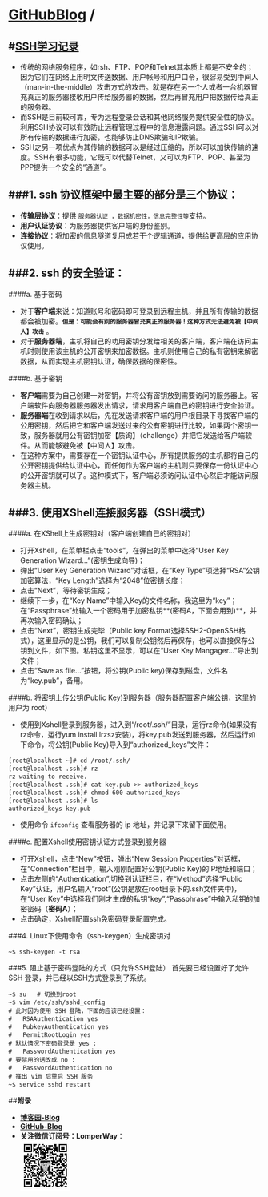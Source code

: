 [**GitHubBlog**](https://github.com/bbxytl/bbxytl.github.com/tree/master/blog#home--githubblog) /
=====
#[SSH学习记录](https://github.com/bbxytl/bbxytl.github.com/blob/master/blog/pages/150601_SSH学习记录.md#githubblog-)
---
- 传统的网络服务程序，如rsh、FTP、POP和Telnet其本质上都是不安全的；因为它们在网络上用明文传送数据、用户帐号和用户口令，很容易受到中间人（man-in-the-middle）攻击方式的攻击。就是存在另一个人或者一台机器冒充真正的服务器接收用户传给服务器的数据，然后再冒充用户把数据传给真正的服务器。
- 而SSH是目前较可靠，专为远程登录会话和其他网络服务提供安全性的协议。利用SSH协议可以有效防止远程管理过程中的信息泄露问题。通过SSH可以对所有传输的数据进行加密，也能够防止DNS欺骗和IP欺骗。
- SSH之另一项优点为其传输的数据可以是经过压缩的，所以可以加快传输的速度。SSH有很多功能，它既可以代替Telnet，又可以为FTP、POP、甚至为PPP提供一个安全的“通道”。

###1. ssh 协议框架中最主要的部分是三个协议：
---
- **传输层协议**：提供 `服务器认证 ，数据机密性，信息完整性等`支持。
- **用户认证协议**：为服务器提供客户端的身份鉴别。
- **连接协议**：将加密的信息隧道复用成若干个逻辑通道，提供给更高层的应用协议使用。

###2. ssh 的安全验证：
---

####a. 基于密码
- 对于**客户端**来说：知道账号和密码即可登录到远程主机，并且所有传输的数据都会被加密。**`但是：可能会有别的服务器冒充真正的服务器！这种方式无法避免被【中间人】攻击`** 。
- 对于**服务器端**，主机将自己的功用密钥分发给相关的客户端，客户端在访问主机时则使用该主机的公开密钥来加密数据。主机则使用自己的私有密钥来解密数据，从而实现主机密钥认证，确保数据的保密性。

####b. 基于密钥
- **客户端**需要为自己创建一对密钥，并将公有密钥放到需要访问的服务器上。客户端软件向服务器服务器发出请求，请求用客户端自己的密钥进行安全验证。
- **服务器端**在收到请求以后，先在发送请求客户端的用户根目录下寻找客户端的公用密钥，然后把它和客户端发送过来的公有密钥进行比较，如果两个密钥一致，服务器就用公有密钥加密【质询】（challenge）并把它发送给客户端软件。从而能够避免被【中间人】攻击。
- 在这种方案中，需要存在一个密钥认证中心，所有提供服务的主机都将自己的公开密钥提供给认证中心，而任何作为客户端的主机则只要保存一份认证中心的公开密钥就可以了。这种模式下，客户端必须访问认证中心然后才能访问服务器主机。

###3. 使用XShell连接服务器（SSH模式）
---

####a. 在XShell上生成密钥对（客户端创建自己的密钥对）
- 打开Xshell，在菜单栏点击“tools”，在弹出的菜单中选择“User Key Generation Wizard...”(密钥生成向导)；
- 弹出“User Key Generation Wizard”对话框，在“Key Type”项选择“RSA”公钥加密算法，“Key Length”选择为“2048”位密钥长度；
- 点击“Next”，等待密钥生成；
- 继续下一步，在“Key Name”中输入Key的文件名称，我这里为“key”；在“Passphrase”处输入一个密码用于加密私钥**(密码A，下面会用到)**，并再次输入密码确认；
- 点击“Next”，密钥生成完毕（Public key Format选择SSH2-OpenSSH格式），这里显示的是公钥，我们可以复制公钥然后再保存，也可以直接保存公钥到文件，如下图。私钥这里不显示，可以在“User Key Mangager...”导出到文件；
- 点击“Save as file...”按钮，将公钥(Public key)保存到磁盘，文件名为“key.pub”，备用。

####b. 将密钥上传公钥(Public Key)到服务器（服务器配置客户端公钥，这里的用户为 root）
- 使用到Xshell登录到服务器，进入到“/root/.ssh/”目录，运行rz命令(如果没有rz命令，运行yum install lrzsz安装)，将key.pub发送到服务器，然后运行如下命令，将公钥(Public Key)导入到“authorized_keys”文件：
```shell
[root@localhost ~]# cd /root/.ssh/
[root@localhost .ssh]# rz
rz waiting to receive.
[root@localhost .ssh]# cat key.pub >> authorized_keys
[root@localhost .ssh]# chmod 600 authorized_keys
[root@localhost .ssh]# ls
authorized_keys key.pub
```
- 使用命令 `ifconfig` 查看服务器的 ip 地址，并记录下来留下面使用。

####c. 配置Xshell使用密钥认证方式登录到服务器
- 打开Xshell，点击“New”按钮，弹出“New Session Properties”对话框，在“Connection”栏目中，输入刚刚配置好公钥(Public Key)的IP地址和端口；
- 点击左侧的“Authentication”,切换到认证栏目，在“Method”选择“Public Key”认证，用户名输入“root”(公钥是放在root目录下的.ssh文件夹中)，在“User Key”中选择我们刚才生成的私钥“key”,“Passphrase”中输入私钥的加密密码（**密码A**）；
- 点击确定，Xshell配置ssh免密码登录配置完成。

###4. Linux下使用命令（ssh-keygen）生成密钥对
```shell
~$ ssh-keygen -t rsa  
```

###5. 阻止基于密码登陆的方式（只允许SSH登陆）
首先要已经设置好了允许 SSH 登录，并已经以SSH方式登录到了系统。
```shell
~$ su	# 切换到root
~$ vim /etc/ssh/sshd_config
# 此时因为使用 SSH 登陆，下面的应该已经设置：
#	RSAAuthentication yes
#	PubkeyAuthentication yes
#	PermitRootLogin yes
# 默认情况下密码登录是 yes :
#	PasswordAuthentication yes
# 要禁用的话改成 no :
#	PasswordAuthentication no
# 推出 vim 后重启 SSH 服务
~$ service sshd restart
```



##**附录**
- **[博客园-Blog](http://bbxytl.github.io/)**
- **[GitHub-Blog](http://bbxytl.github.io/)**
- **关注微信订阅号：LomperWay**：     
    ![关注微信订阅号](./images/qrcodes/qrcode_100.jpg)

